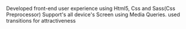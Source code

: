 Developed front-end user experience using Html5, Css and Sass(Css Preprocessor) 
Support's all device's Screen using Media Queries.
used transitions for attractiveness  
